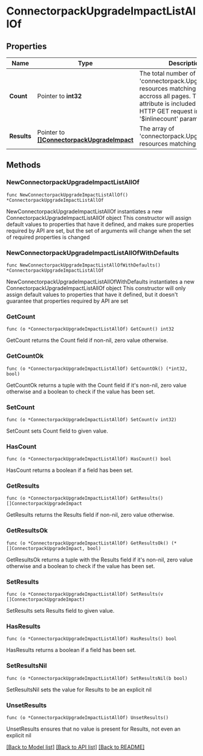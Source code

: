# ConnectorpackUpgradeImpactListAllOf

## Properties

Name | Type | Description | Notes
------------ | ------------- | ------------- | -------------
**Count** | Pointer to **int32** | The total number of &#39;connectorpack.UpgradeImpact&#39; resources matching the request, accross all pages. The &#39;Count&#39; attribute is included when the HTTP GET request includes the &#39;$inlinecount&#39; parameter. | [optional] 
**Results** | Pointer to [**[]ConnectorpackUpgradeImpact**](ConnectorpackUpgradeImpact.md) | The array of &#39;connectorpack.UpgradeImpact&#39; resources matching the request. | [optional] 

## Methods

### NewConnectorpackUpgradeImpactListAllOf

`func NewConnectorpackUpgradeImpactListAllOf() *ConnectorpackUpgradeImpactListAllOf`

NewConnectorpackUpgradeImpactListAllOf instantiates a new ConnectorpackUpgradeImpactListAllOf object
This constructor will assign default values to properties that have it defined,
and makes sure properties required by API are set, but the set of arguments
will change when the set of required properties is changed

### NewConnectorpackUpgradeImpactListAllOfWithDefaults

`func NewConnectorpackUpgradeImpactListAllOfWithDefaults() *ConnectorpackUpgradeImpactListAllOf`

NewConnectorpackUpgradeImpactListAllOfWithDefaults instantiates a new ConnectorpackUpgradeImpactListAllOf object
This constructor will only assign default values to properties that have it defined,
but it doesn't guarantee that properties required by API are set

### GetCount

`func (o *ConnectorpackUpgradeImpactListAllOf) GetCount() int32`

GetCount returns the Count field if non-nil, zero value otherwise.

### GetCountOk

`func (o *ConnectorpackUpgradeImpactListAllOf) GetCountOk() (*int32, bool)`

GetCountOk returns a tuple with the Count field if it's non-nil, zero value otherwise
and a boolean to check if the value has been set.

### SetCount

`func (o *ConnectorpackUpgradeImpactListAllOf) SetCount(v int32)`

SetCount sets Count field to given value.

### HasCount

`func (o *ConnectorpackUpgradeImpactListAllOf) HasCount() bool`

HasCount returns a boolean if a field has been set.

### GetResults

`func (o *ConnectorpackUpgradeImpactListAllOf) GetResults() []ConnectorpackUpgradeImpact`

GetResults returns the Results field if non-nil, zero value otherwise.

### GetResultsOk

`func (o *ConnectorpackUpgradeImpactListAllOf) GetResultsOk() (*[]ConnectorpackUpgradeImpact, bool)`

GetResultsOk returns a tuple with the Results field if it's non-nil, zero value otherwise
and a boolean to check if the value has been set.

### SetResults

`func (o *ConnectorpackUpgradeImpactListAllOf) SetResults(v []ConnectorpackUpgradeImpact)`

SetResults sets Results field to given value.

### HasResults

`func (o *ConnectorpackUpgradeImpactListAllOf) HasResults() bool`

HasResults returns a boolean if a field has been set.

### SetResultsNil

`func (o *ConnectorpackUpgradeImpactListAllOf) SetResultsNil(b bool)`

 SetResultsNil sets the value for Results to be an explicit nil

### UnsetResults
`func (o *ConnectorpackUpgradeImpactListAllOf) UnsetResults()`

UnsetResults ensures that no value is present for Results, not even an explicit nil

[[Back to Model list]](../README.md#documentation-for-models) [[Back to API list]](../README.md#documentation-for-api-endpoints) [[Back to README]](../README.md)


